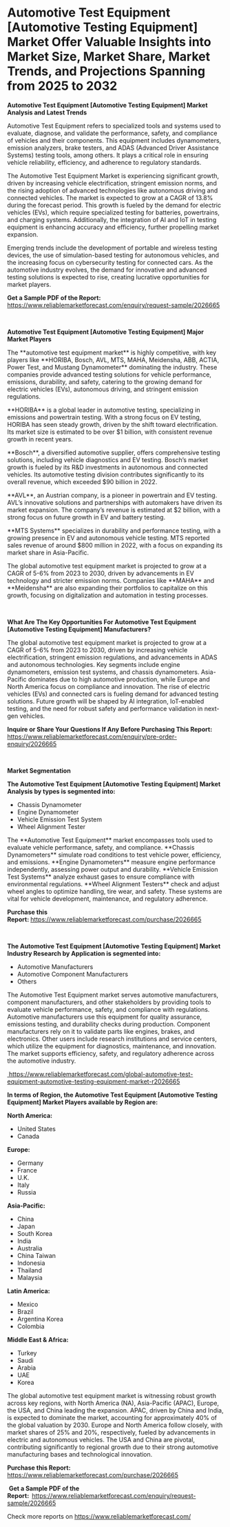 <p><h1>Automotive Test Equipment [Automotive Testing Equipment] Market Offer Valuable Insights into Market Size, Market Share, Market Trends, and Projections Spanning from 2025 to 2032</h1></p><p><strong>Automotive Test Equipment [Automotive Testing Equipment] Market Analysis and Latest Trends</strong></p>
<p><p>Automotive Test Equipment refers to specialized tools and systems used to evaluate, diagnose, and validate the performance, safety, and compliance of vehicles and their components. This equipment includes dynamometers, emission analyzers, brake testers, and ADAS (Advanced Driver Assistance Systems) testing tools, among others. It plays a critical role in ensuring vehicle reliability, efficiency, and adherence to regulatory standards.</p><p>The Automotive Test Equipment Market is experiencing significant growth, driven by increasing vehicle electrification, stringent emission norms, and the rising adoption of advanced technologies like autonomous driving and connected vehicles. The market is expected to grow at a CAGR of 13.8% during the forecast period. This growth is fueled by the demand for electric vehicles (EVs), which require specialized testing for batteries, powertrains, and charging systems. Additionally, the integration of AI and IoT in testing equipment is enhancing accuracy and efficiency, further propelling market expansion.</p><p>Emerging trends include the development of portable and wireless testing devices, the use of simulation-based testing for autonomous vehicles, and the increasing focus on cybersecurity testing for connected cars. As the automotive industry evolves, the demand for innovative and advanced testing solutions is expected to rise, creating lucrative opportunities for market players.</p></p>
<p><strong>Get a Sample PDF of the Report:&nbsp;</strong> <a href="https://www.reliablemarketforecast.com/enquiry/request-sample/2026665?utm_campaign=1840&utm_medium=2&utm_source=Github&utm_content=ia&utm_term=21012025&utm_id=automotive-test-equipment-automotive-testing-equipment">https://www.reliablemarketforecast.com/enquiry/request-sample/2026665</a></p>
<p>&nbsp;</p>
<p><strong>Automotive Test Equipment [Automotive Testing Equipment] Major Market Players</strong></p>
<p><p>The **automotive test equipment market** is highly competitive, with key players like **HORIBA, Bosch, AVL, MTS, MAHA, Meidensha, ABB, ACTIA, Power Test, and Mustang Dynamometer** dominating the industry. These companies provide advanced testing solutions for vehicle performance, emissions, durability, and safety, catering to the growing demand for electric vehicles (EVs), autonomous driving, and stringent emission regulations.</p><p>**HORIBA** is a global leader in automotive testing, specializing in emissions and powertrain testing. With a strong focus on EV testing, HORIBA has seen steady growth, driven by the shift toward electrification. Its market size is estimated to be over $1 billion, with consistent revenue growth in recent years.</p><p>**Bosch**, a diversified automotive supplier, offers comprehensive testing solutions, including vehicle diagnostics and EV testing. Bosch’s market growth is fueled by its R&D investments in autonomous and connected vehicles. Its automotive testing division contributes significantly to its overall revenue, which exceeded $90 billion in 2022.</p><p>**AVL**, an Austrian company, is a pioneer in powertrain and EV testing. AVL’s innovative solutions and partnerships with automakers have driven its market expansion. The company’s revenue is estimated at $2 billion, with a strong focus on future growth in EV and battery testing.</p><p>**MTS Systems** specializes in durability and performance testing, with a growing presence in EV and autonomous vehicle testing. MTS reported sales revenue of around $800 million in 2022, with a focus on expanding its market share in Asia-Pacific.</p><p>The global automotive test equipment market is projected to grow at a CAGR of 5-6% from 2023 to 2030, driven by advancements in EV technology and stricter emission norms. Companies like **MAHA** and **Meidensha** are also expanding their portfolios to capitalize on this growth, focusing on digitalization and automation in testing processes.</p></p>
<p>&nbsp;</p>
<p><strong>What Are The Key Opportunities For Automotive Test Equipment [Automotive Testing Equipment] Manufacturers?</strong></p>
<p><p>The global automotive test equipment market is projected to grow at a CAGR of 5-6% from 2023 to 2030, driven by increasing vehicle electrification, stringent emission regulations, and advancements in ADAS and autonomous technologies. Key segments include engine dynamometers, emission test systems, and chassis dynamometers. Asia-Pacific dominates due to high automotive production, while Europe and North America focus on compliance and innovation. The rise of electric vehicles (EVs) and connected cars is fueling demand for advanced testing solutions. Future growth will be shaped by AI integration, IoT-enabled testing, and the need for robust safety and performance validation in next-gen vehicles.</p></p>
<p><strong>Inquire or Share Your Questions If Any Before Purchasing This Report:</strong> <a href="https://www.reliablemarketforecast.com/enquiry/pre-order-enquiry/2026665?utm_campaign=1840&utm_medium=2&utm_source=Github&utm_content=ia&utm_term=21012025&utm_id=automotive-test-equipment-automotive-testing-equipment">https://www.reliablemarketforecast.com/enquiry/pre-order-enquiry/2026665</a></p>
<p>&nbsp;</p>
<p><strong>Market Segmentation</strong></p>
<p><strong>The Automotive Test Equipment [Automotive Testing Equipment] Market Analysis by types is segmented into:</strong></p>
<p><ul><li>Chassis Dynamometer</li><li>Engine Dynamometer</li><li>Vehicle Emission Test System</li><li>Wheel Alignment Tester</li></ul></p>
<p><p>The **Automotive Test Equipment** market encompasses tools used to evaluate vehicle performance, safety, and compliance. **Chassis Dynamometers** simulate road conditions to test vehicle power, efficiency, and emissions. **Engine Dynamometers** measure engine performance independently, assessing power output and durability. **Vehicle Emission Test Systems** analyze exhaust gases to ensure compliance with environmental regulations. **Wheel Alignment Testers** check and adjust wheel angles to optimize handling, tire wear, and safety. These systems are vital for vehicle development, maintenance, and regulatory adherence.</p></p>
<p><strong>Purchase this Report:&nbsp;</strong><a href="https://www.reliablemarketforecast.com/purchase/2026665?utm_campaign=1840&utm_medium=2&utm_source=Github&utm_content=ia&utm_term=21012025&utm_id=automotive-test-equipment-automotive-testing-equipment">https://www.reliablemarketforecast.com/purchase/2026665</a></p>
<p>&nbsp;</p>
<p><strong>The Automotive Test Equipment [Automotive Testing Equipment] Market Industry Research by Application is segmented into:</strong></p>
<p><ul><li>Automotive Manufacturers</li><li>Automotive Component Manufacturers</li><li>Others</li></ul></p>
<p><p>The Automotive Test Equipment market serves automotive manufacturers, component manufacturers, and other stakeholders by providing tools to evaluate vehicle performance, safety, and compliance with regulations. Automotive manufacturers use this equipment for quality assurance, emissions testing, and durability checks during production. Component manufacturers rely on it to validate parts like engines, brakes, and electronics. Other users include research institutions and service centers, which utilize the equipment for diagnostics, maintenance, and innovation. The market supports efficiency, safety, and regulatory adherence across the automotive industry.</p></p>
<p><a href="https://www.reliablemarketforecast.com/global-automotive-test-equipment-automotive-testing-equipment-market-r2026665?utm_campaign=1840&utm_medium=2&utm_source=Github&utm_content=ia&utm_term=21012025&utm_id=automotive-test-equipment-automotive-testing-equipment">&nbsp;https://www.reliablemarketforecast.com/global-automotive-test-equipment-automotive-testing-equipment-market-r2026665</a></p>
<p><strong>In terms of Region, the Automotive Test Equipment [Automotive Testing Equipment] Market Players available by Region are:</strong></p>
<p>
    <p> <strong> North America: </strong>
        <ul>
            <li>United States</li>
            <li>Canada</li>
        </ul>
        </p> 
    <p> <strong> Europe: </strong>
        <ul>
            <li>Germany</li>
            <li>France</li>
            <li>U.K.</li>
            <li>Italy</li>
            <li>Russia</li>
        </ul>
        </p> 
    <p> <strong> Asia-Pacific: </strong>
        <ul>
            <li>China</li>
            <li>Japan</li>
            <li>South Korea</li>
            <li>India</li>
            <li>Australia</li>
            <li>China Taiwan</li>
            <li>Indonesia</li>
            <li>Thailand</li>
            <li>Malaysia</li>
        </ul>
        </p> 
    <p> <strong> Latin America: </strong>
        <ul>
            <li>Mexico</li>
            <li>Brazil</li>
            <li>Argentina Korea</li>
            <li>Colombia</li>
        </ul>
        </p> 
    <p> <strong> Middle East & Africa: </strong>
        <ul>
            <li>Turkey</li>
            <li>Saudi</li>
            <li>Arabia</li>
            <li>UAE</li>
            <li>Korea</li>
        </ul>
    </p>
    </p>
<p><p>The global automotive test equipment market is witnessing robust growth across key regions, with North America (NA), Asia-Pacific (APAC), Europe, the USA, and China leading the expansion. APAC, driven by China and India, is expected to dominate the market, accounting for approximately 40% of the global valuation by 2030. Europe and North America follow closely, with market shares of 25% and 20%, respectively, fueled by advancements in electric and autonomous vehicles. The USA and China are pivotal, contributing significantly to regional growth due to their strong automotive manufacturing bases and technological innovation.</p></p>
<p><strong>Purchase this Report: </strong><a href="https://www.reliablemarketforecast.com/purchase/2026665?utm_campaign=1840&utm_medium=2&utm_source=Github&utm_content=ia&utm_term=21012025&utm_id=automotive-test-equipment-automotive-testing-equipment">https://www.reliablemarketforecast.com/purchase/2026665</a></p>
<p>&nbsp;<strong>Get a Sample PDF of the Report:&nbsp;&nbsp;</strong><a href="https://www.reliablemarketforecast.com/enquiry/request-sample/2026665?utm_campaign=1840&utm_medium=2&utm_source=Github&utm_content=ia&utm_term=21012025&utm_id=automotive-test-equipment-automotive-testing-equipment">https://www.reliablemarketforecast.com/enquiry/request-sample/2026665</a></p>
<p><strong></strong></p>
<p>Check more reports on <a href="https://www.reliablemarketforecast.com/?utm_campaign=1840&utm_medium=2&utm_source=Github&utm_content=ia&utm_term=21012025&utm_id=automotive-test-equipment-automotive-testing-equipment">https://www.reliablemarketforecast.com/</a></p>